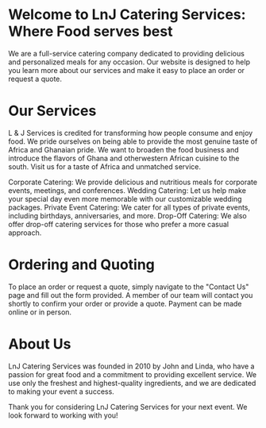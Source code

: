 # Welcome to LnJ Catering Services: Where Food serves best 

We are a full-service catering company dedicated to providing delicious and personalized meals for any occasion. 
Our website is designed to help you learn more about our services and make it easy to place an order or request a quote.


# Our Services

L & J Services is credited for transforming how people consume and enjoy food. 
                We pride ourselves on being able to provide the most genuine taste of Africa and Ghanaian pride.
                We want to broaden the food business and introduce the flavors of Ghana and otherwestern African cuisine to the south. 
                Visit us for a taste of Africa and unmatched service.

Corporate Catering: We provide delicious and nutritious meals for corporate events, meetings, and conferences.
Wedding Catering: Let us help make your special day even more memorable with our customizable wedding packages.
Private Event Catering: We cater for all types of private events, including birthdays, anniversaries, and more.
Drop-Off Catering: We also offer drop-off catering services for those who prefer a more casual approach.

# Ordering and Quoting

To place an order or request a quote, simply navigate to the "Contact Us" page and fill out the form provided.
A member of our team will contact you shortly to confirm your order or provide a quote.
Payment can be made online or in person.

# About Us

LnJ Catering Services was founded in 2010 by John and Linda,
who have a passion for great food and a commitment to providing excellent service. 
We use only the freshest and highest-quality ingredients, and we are dedicated to making your event a success.

Thank you for considering LnJ Catering Services for your next event. We look forward to working with you!
